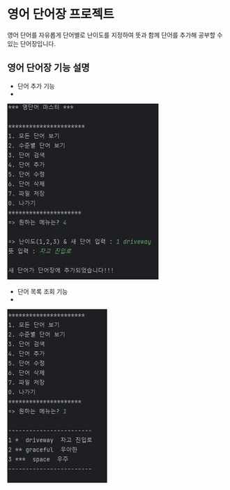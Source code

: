 # 영어 단어장 프로젝트
영어 단어를 자유롭게 단어별로 난이도를 지정하여 뜻과 함께 단어를 추가해 공부할 수 있는 단어장입니다.

## 영어 단어장 기능 설명
- 단어 추가 기능
- 
<img
src="https://github.com/leejunhyuk22000575/project1_22000575/blob/master/screenshot/add.png?raw=true">
- 단어 목록 조회 기능
- 
<img
src="https://github.com/leejunhyuk22000575/project1_22000575/blob/master/screenshot/list.png?raw=true">
